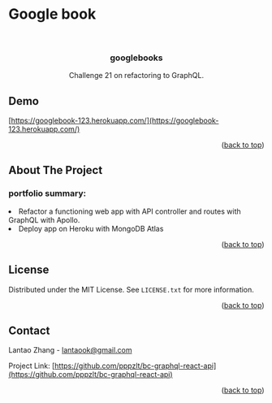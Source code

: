 
# Google book


<!-- PROJECT LOGO -->
<br />
<div align="center">
  <h3 align="center">googlebooks</h3>
 
  <p align="center">
    Challenge 21 on refactoring to GraphQL.

  </p>
</div>



## Demo
[https://googlebook-123.herokuapp.com/](https://googlebook-123.herokuapp.com/)
<p align="right">(<a href="#readme-top">back to top</a>)</p>

<!-- ABOUT THE PROJECT -->
## About The Project


### portfolio summary:
<li> Refactor a functioning web app with API controller and routes with GraphQL with Apollo. 
<li> Deploy app on Heroku with MongoDB Atlas



<p align="right">(<a href="#readme-top">back to top</a>)</p>





<!-- LICENSE -->
## License

Distributed under the MIT License. See `LICENSE.txt` for more information.

<p align="right">(<a href="#readme-top">back to top</a>)</p>



<!-- CONTACT -->
## Contact

Lantao Zhang - lantaook@gmail.com

Project Link: [https://github.com/pppzlt/bc-graphql-react-api](https://github.com/pppzlt/bc-graphql-react-api)

<p align="right">(<a href="#readme-top">back to top</a>)</p>


